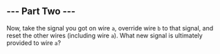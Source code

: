 ## --- Part Two ---

Now, take the signal you got on wire `a`, override wire `b` to that signal, and reset the other wires (including wire `a`). What new signal is ultimately provided to wire `a`?